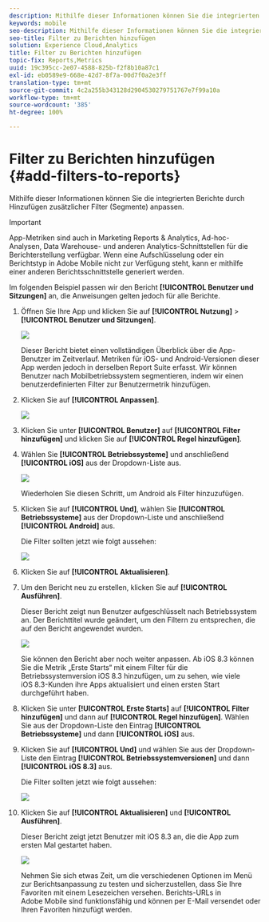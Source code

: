 ```yaml
---
description: Mithilfe dieser Informationen können Sie die integrierten Berichte durch Hinzufügen zusätzlicher Filter (Segmente) anpassen.
keywords: mobile
seo-description: Mithilfe dieser Informationen können Sie die integrierten Berichte durch Hinzufügen zusätzlicher Filter (Segmente) anpassen.
seo-title: Filter zu Berichten hinzufügen
solution: Experience Cloud,Analytics
title: Filter zu Berichten hinzufügen
topic-fix: Reports,Metrics
uuid: 19c395cc-2e07-4588-825b-f2f8b10a87c1
exl-id: eb0589e9-668e-42d7-8f7a-00d7f0a2e3ff
translation-type: tm+mt
source-git-commit: 4c2a255b343128d2904530279751767e7f99a10a
workflow-type: tm+mt
source-wordcount: '385'
ht-degree: 100%

---
```


# Filter zu Berichten hinzufügen {#add-filters-to-reports}

Mithilfe dieser Informationen können Sie die integrierten Berichte durch Hinzufügen zusätzlicher Filter (Segmente) anpassen.

>[!IMPORTANT]
>
>App-Metriken sind auch in Marketing Reports &amp; Analytics, Ad-hoc-Analysen, Data Warehouse- und anderen Analytics-Schnittstellen für die Berichterstellung verfügbar. Wenn eine Aufschlüsselung oder ein Berichtstyp in Adobe Mobile nicht zur Verfügung steht, kann er mithilfe einer anderen Berichtsschnittstelle generiert werden.

Im folgenden Beispiel passen wir den Bericht **[!UICONTROL Benutzer und Sitzungen]** an, die Anweisungen gelten jedoch für alle Berichte.

1. Öffnen Sie Ihre App und klicken Sie auf **[!UICONTROL Nutzung]** > **[!UICONTROL Benutzer und Sitzungen]**.

   ![](assets/customize1.png)

   Dieser Bericht bietet einen vollständigen Überblick über die App-Benutzer im Zeitverlauf. Metriken für iOS- und Android-Versionen dieser App werden jedoch in derselben Report Suite erfasst. Wir können Benutzer nach Mobilbetriebssystem segmentieren, indem wir einen benutzerdefinierten Filter zur Benutzermetrik hinzufügen.

1. Klicken Sie auf **[!UICONTROL Anpassen]**.

   ![](assets/customize2.png)

1. Klicken Sie unter **[!UICONTROL Benutzer]** auf **[!UICONTROL Filter hinzufügen]** und klicken Sie auf **[!UICONTROL Regel hinzufügen]**.

1. Wählen Sie **[!UICONTROL Betriebssysteme]** und anschließend **[!UICONTROL iOS]** aus der Dropdown-Liste aus.

   ![](assets/customize3.png)

   Wiederholen Sie diesen Schritt, um Android als Filter hinzuzufügen.

1. Klicken Sie auf **[!UICONTROL Und]**, wählen Sie **[!UICONTROL Betriebssysteme]** aus der Dropdown-Liste und anschließend **[!UICONTROL Android]** aus.

   Die Filter sollten jetzt wie folgt aussehen:

   ![](assets/customize4.png)

1. Klicken Sie auf **[!UICONTROL Aktualisieren]**.
1. Um den Bericht neu zu erstellen, klicken Sie auf **[!UICONTROL Ausführen]**.

   Dieser Bericht zeigt nun Benutzer aufgeschlüsselt nach Betriebssystem an. Der Berichttitel wurde geändert, um den Filtern zu entsprechen, die auf den Bericht angewendet wurden.

   ![](assets/customize5.png)

   Sie können den Bericht aber noch weiter anpassen. Ab iOS 8.3 können Sie die Metrik „Erste Starts“ mit einem Filter für die Betriebssystemversion iOS 8.3 hinzufügen, um zu sehen, wie viele iOS 8.3-Kunden ihre Apps aktualisiert und einen ersten Start durchgeführt haben.
1. Klicken Sie unter **[!UICONTROL Erste Starts]** auf **[!UICONTROL Filter hinzufügen]** und dann auf **[!UICONTROL Regel hinzufügen]**. Wählen Sie aus der Dropdown-Liste den Eintrag **[!UICONTROL Betriebssysteme]** und dann **[!UICONTROL iOS]** aus.
1. Klicken Sie auf **[!UICONTROL Und]** und wählen Sie aus der Dropdown-Liste den Eintrag **[!UICONTROL Betriebssystemversionen]** und dann **[!UICONTROL iOS 8.3]** aus.

   Die Filter sollten jetzt wie folgt aussehen:

   ![](assets/customize6.png)

1. Klicken Sie auf **[!UICONTROL Aktualisieren]** und **[!UICONTROL Ausführen]**.

   Dieser Bericht zeigt jetzt Benutzer mit iOS 8.3 an, die die App zum ersten Mal gestartet haben.

   ![](assets/customize7.png)

   Nehmen Sie sich etwas Zeit, um die verschiedenen Optionen im Menü zur Berichtsanpassung zu testen und sicherzustellen, dass Sie Ihre Favoriten mit einem Lesezeichen versehen. Berichts-URLs in Adobe Mobile sind funktionsfähig und können per E-Mail versendet oder Ihren Favoriten hinzufügt werden.
